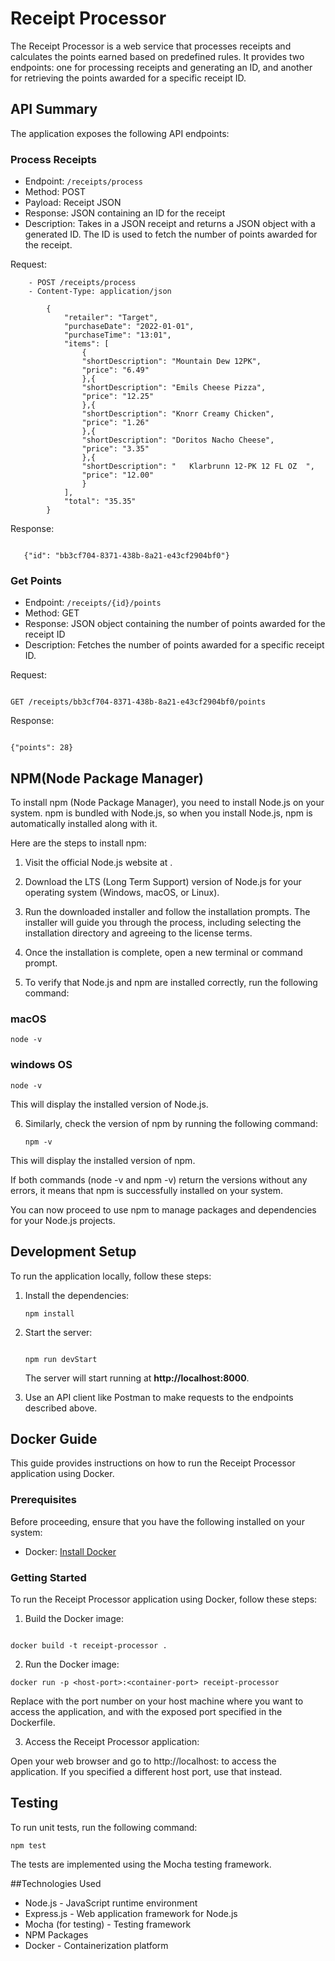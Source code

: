 # Receipt Processor

The Receipt Processor is a web service that processes receipts and calculates the points earned based on predefined rules. It provides two endpoints: one for processing receipts and generating an ID, and another for retrieving the points awarded for a specific receipt ID.

## API Summary
The application exposes the following API endpoints:

### Process Receipts
- Endpoint: `/receipts/process`
- Method: POST
- Payload: Receipt JSON
- Response: JSON containing an ID for the receipt
- Description: Takes in a JSON receipt and returns a JSON object with a generated ID. The ID is used to fetch the number of points awarded for the receipt.

Request:
```
    - POST /receipts/process
    - Content-Type: application/json

        {
            "retailer": "Target",
            "purchaseDate": "2022-01-01",
            "purchaseTime": "13:01",
            "items": [
                {
                "shortDescription": "Mountain Dew 12PK",
                "price": "6.49"
                },{
                "shortDescription": "Emils Cheese Pizza",
                "price": "12.25"
                },{
                "shortDescription": "Knorr Creamy Chicken",
                "price": "1.26"
                },{
                "shortDescription": "Doritos Nacho Cheese",
                "price": "3.35"
                },{
                "shortDescription": "   Klarbrunn 12-PK 12 FL OZ  ",
                "price": "12.00"
                }
            ],
            "total": "35.35"
        }
```

Response:
 ```

    {"id": "bb3cf704-8371-438b-8a21-e43cf2904bf0"}

 ```

### Get Points
- Endpoint: `/receipts/{id}/points`
- Method: GET
- Response: JSON object containing the number of points awarded for the receipt ID
- Description: Fetches the number of points awarded for a specific receipt ID.

Request:
```

GET /receipts/bb3cf704-8371-438b-8a21-e43cf2904bf0/points

```

Response:

```

{"points": 28}

```

## NPM(Node Package Manager)

To install npm (Node Package Manager), you need to install Node.js on your system. npm is bundled with Node.js, so when you install Node.js, npm is automatically installed along with it.

Here are the steps to install npm:

1. Visit the official Node.js website at [](https://nodejs.org).

2. Download the LTS (Long Term Support) version of Node.js for your operating system (Windows, macOS, or Linux).

3. Run the downloaded installer and follow the installation prompts. The installer will guide you through the process, including selecting the installation directory and agreeing to the license terms.

4. Once the installation is complete, open a new terminal or command prompt.

5. To verify that Node.js and npm are installed correctly, run the following command:

### macOS

   ```
   node -v
   ```

### windows OS

   ```
   node -v
   ```

This will display the installed version of Node.js.

6. Similarly, check the version of npm by running the following command:

      ```
      npm -v
      ```

This will display the installed version of npm.

If both commands (node -v and npm -v) return the versions without any errors, it means that npm is successfully installed on your system.

You can now proceed to use npm to manage packages and dependencies for your Node.js projects.

## Development Setup

To run the application locally, follow these steps:

   1. Install the dependencies:
       ```
       npm install

       ```
   2. Start the server:
       ```

       npm run devStart

       ```
      The server will start running at **http://localhost:8000**.

   3. Use an API client like Postman to make requests to the endpoints described above.

## Docker Guide
This guide provides instructions on how to run the Receipt Processor application using Docker.

### Prerequisites
Before proceeding, ensure that you have the following installed on your system:
- Docker: [Install Docker](https://www.docker.com/)

### Getting Started
To run the Receipt Processor application using Docker, follow these steps:

   1. Build the Docker image:
   ```

   docker build -t receipt-processor .

   ```

   2. Run the Docker image:
   ```
   docker run -p <host-port>:<container-port> receipt-processor
   ```
   Replace <host-port> with the port number on your host machine where you want to access the application, and <container-port> with the exposed port specified in the Dockerfile.

   3. Access the Receipt Processor application:

   Open your web browser and go to http://localhost:<host-port> to access the application. If you specified a different host port, use that instead.

## Testing

To run unit tests, run the following command:
   ```
   npm test

   ```
The tests are implemented using the Mocha testing framework.

##Technologies Used
- Node.js - JavaScript runtime environment
- Express.js - Web application framework for Node.js
- Mocha (for testing) - Testing framework
- NPM Packages
- Docker - Containerization platform
